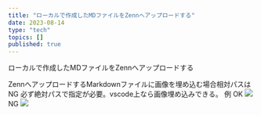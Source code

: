 ```yaml
---
title: "ローカルで作成したMDファイルをZennへアップロードする"
date: 2023-08-14
type: "tech"
topics: []
published: true
---
```



ローカルで作成したMDファイルをZennへアップロードする

ZennへアップロードするMarkdownファイルに画像を埋め込む場合相対パスはNG
必ず絶対パスで指定が必要。vscode上なら画像埋め込みできる。
例
    OK  ![](/images/aaa.png)
    NG  ![](../images/aaa.png)